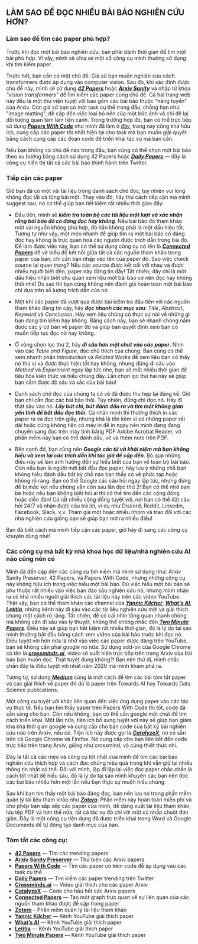 ## LÀM SAO ĐỂ ĐỌC NHIỀU BÀI BÁO NGHIÊN CỨU HƠN?

### Làm sao để tìm các paper phù hợp?
Trước khi đọc một bài báo nghiên cứu, bạn phải dành thời gian để tìm một bài phù hợp. Vì vậy, mình sẽ chia sẻ một số công cụ mình thường sử dụng khi tìm kiếm paper.

Trước hết, bạn cần có một chủ đề. Giả sử bạn muốn nghiên cứu cách transformers được áp dụng vào computer vision. Sau đó, khi xác định được chủ đề này, mình sẽ sử dụng [**_42 Papers_**](https://42papers.com) hoặc [**_Arxiv Sanity_**](http://www.arxiv-sanity.com) và nhập từ khóa _“vision transformers”_ để tìm kiếm các paper cùng chủ đề. Cả hai trang web này đều là một thư viện tuyệt vời bao gồm các bài báo thuộc “hàng tuyển” của Arxiv. Còn giả sử bạn có một task cụ thể trong đầu, chẳng hạn như "image matting", đề cập đến việc loại bỏ nền của một bức ảnh và chỉ để lại đối tượng quan tâm làm tiền cảnh. Trong trường hợp đó, bạn có thể trực tiếp sử dụng [**_Papers With Code_**](https://paperswithcode.com/) như mình đã làm ở [đây](https://paperswithcode.com/task/image-matting), trang này cũng khá hữu ích, cung cấp các paper tốt nhất hiện tại cho task mà bạn muốn giải quyết bằng cách cung cấp các đoạn code để triển khai tác vụ mà bạn cần.

Nếu bạn không có chủ đề nào trong đầu, bạn cũng có thể chọn một bài báo theo xu hướng bằng cách sử dụng 42 Papers hoặc [**_Daily Papers_**](https://papers.labml.ai/papers/daily) — đây là công cụ hiển thị tất cả các bài báo thịnh hành trên Twitter.

### Tiếp cận các paper
Giờ bạn đã có một vài tài liệu trong danh sách chờ đọc, tuy nhiên vui lòng không đọc tất cả từng bài một. Thay vào đó, hãy thử cách tiếp cận mà mình suggest sau, nó có thể giúp bạn tiết kiệm rất nhiều thời gian đấy:

- Đầu tiên, mình sẽ **_kiểm tra toàn bộ các tài liệu một lượt và xác nhận rằng bài báo đó có đáng đọc hay không_**. Nếu bài báo đó tham khảo một vài nguồn không phù hợp, đó hẳn không phải là một dấu hiệu tốt. Tương tự như vậy, một mẹo nhanh để giúp tìm ra một bài báo có đáng đọc hay không là trực quan hoá các nguồn được trích dẫn trong bài đó. Để làm được việc này, bạn có thể sử dụng công cụ có tên là [**_Connected Papers_**](https://www.connectedpapers.com/) để vẽ biểu đồ kết nối giữa tất cả các nguồn tham khảo trong paper của bạn, chỉ cần bạn nhập vào tên của paper đó. Sao việc check source lại quan trọng? Nếu các source được kết nối với nhau và được nhiều người biết đến, paper này đáng tin đấy! Tất nhiên, đây chỉ là một dấu hiệu nhận biết chủ quan xem liệu một bài báo có nên đọc hay không thôi nhé! Dù sao thì bạn cũng không nên đánh giá hoàn toàn một bài báo chỉ dựa trên số lượng trích dẫn của nó.

- Một khi các paper đã vượt qua được bài kiểm tra đầu tiên với các nguồn tham khảo đáng tin cậy, hãy **_đọc nhanh các mục sau_**: _Title_, _Abstract_, _Keyword_ và _Conclusion_. Hãy xem liệu chúng có thực sự nói về những gì bạn đang tìm kiếm hay không. Bằng cách này, bạn sẽ nhanh chóng nắm được các ý cơ bản về paper đó và giúp bạn quyết định xem bạn có muốn tiếp tục đọc nó hay không.
 
- Ở vòng chọn lọc thứ 2, hãy **_đi sâu hơn một chút vào các paper_**. Nhìn vào các _Table and Figure_, đọc chú thích của chúng. Bạn cũng có thể xem nhanh phần _Introduction_ và _Related Works_ để xem liệu bạn có thấy nó thú vị và được thực hiện tốt hay không, nhưng đừng đi sâu vào _Method_ và _Experiment_ ngay lập tức nhé, bạn sẽ mất nhiều thời gian để tiêu hóa kiến thức và hiểu chúng đấy. Lần chọn lọc thứ hai này sẽ giúp bạn nắm được độ sâu và sắc của bài báo!
- Danh sách chờ đọc của chúng ta có vẻ đã được thu hẹp lại đáng kể. Giờ bạn chỉ cần đọc các bài báo thôi. Tuy nhiên, đừng chỉ đọc nó. Hãy đi thật sâu vào nó. **_Lấy bút chì, bút đánh dấu ra và tìm một không gian yên tĩnh để bắt đầu đọc thôi._** Cá nhân mình thì thường thích in các paper ra và đọc trên giấy, nhưng khá là tốn kém vì có những paper rất dài hoặc cũng không tiện có máy in để in ngay nên mình đang đang chuyển sang đọc trên máy tính bằng PDF Adobe Acrobat Reader, vớ phần mềm này bạn có thể đánh dấu, vẽ và thêm note trên PDF. 
 
- Bên cạnh đó, bạn cũng nên **_Google các từ và khái niệm mà bạn không hiểu và xem lại các trích dẫn khi tác giả đề cập đến_**. Bỏ qua những điều này sẽ làm ảnh hưởng đến sự hiểu biết của bạn về toàn bộ bài báo. Còn nếu bạn là người mới bắt đầu đọc paper, hãy lưu ý những chỗ bạn không hiểu đánh dấu bất kỳ chỗ nào bạn thấy có vẻ phức tạp hoặc không rõ ràng. Bạn có thể Google các câu hỏi ngay lập tức, nhưng đừng để bị mắc kẹt nếu chúng vẫn còn sau lần đọc thứ 2! Bạn có thể nhờ bạn bè hoặc nếu bạn không biết hỏi ai thì có thể tìm đến các cộng đồng hoặc diễn đàn! Có rất nhiều cộng đồng tuyệt vời, nơi bạn có thể đặt câu hỏi 24/7 và nhận được câu trả lời, ví dụ như Discord, Reddit, Linkedin, Facebook, Slack, v.v. Tham gia một hoặc nhiều nhóm và trao đổi với các nhà nghiên cứu giống bạn sẽ giúp bạn mở ra nhiều điều!

Bạn đã biết cách mà mình tiếp cận các paper, giờ hãy đi sang các công cụ khuyên dùng nhé!

### Các công cụ mà bất kỳ nhà khoa học dữ liệu/nhà nghiên cứu AI nào cũng nên có
Mình đã đền cập đến các công cụ tìm kiếm mà mình sử dụng như: Arxiv Sanity Preserver, 42 Papers, và Papers With Code, nhưng những công cụ này không hữu ích trong việc hiểu một bài báo. Dù việc hiểu một bài báo sẽ phụ thuộc rất nhiều vào việc bạn đào sâu nghiên cứu nó, nhưng mình nhận ra có khá nhiều người giải thích các tài liệu này trên các video YouTube. Thật vậy, bạn có thể tham khảo các channel của [**_Yannic Kilcher_**](https://www.youtube.com/channel/UCZHmQk67mSJgfCCTn7xBfew), [**_What’s AI_**](https://www.youtube.com/c/WhatsAI), [**_Letitia_**](https://www.youtube.com/c/AICoffeeBreak), những kênh này đi sâu vào các tài liệu nghiên cứu mới và giải thích chúng một cách rõ ràng. Tất nhiên, để có cái nhìn tổng quan nhanh chóng mà không cần đi sâu vào lý thuyết, không thể không nhắc đến [**_Two Minute Papers_**](https://www.youtube.com/channel/UCbfYPyITQ-7l4upoX8nvctg). Điều này sẽ giúp bạn tiết kiệm rất nhiều thời gian, đó là lý do tại sao mình thường bắt đầu bằng cách xem video của bài báo trước khi đọc nó. Điều tuyệt vời hơn nữa là nhờ vào việc các paper được đăng trên YouTube, bạn sẽ không cần phải google nó nữa. Sử dụng add-on của Google Chrome có tên là [**_crossminds.ai_**](crossminds.ai), video sẽ xuất hiện trực tiếp trên trang Arxiv của bài báo bạn muốn đọc. Thật tuyệt đúng không?! Bạn nên thử đi, mình chắc chắn đây là điều tuyệt vời nhất năm 2020 mà mình khám phá ra.

Tương tự, sử dụng [**_Medium_**](https://medium.com/) cũng là một cách để tìm các bài tóm tắt paper và các giải thích về paper đó dù là paper trên Towards AI hay Towards Data Science publications. 

Một công cụ tuyệt vời khác liên quan đến việc ứng dụng paper vào các tác vụ thực tế. Nếu bạn tìm thấy paper trên Papers With Code thì tốt, code đã sẵn sàng cho bạn. Còn nếu không, bạn có thể cần google một chút để tìm cách triển khai. Một lần nữa, tiện ích bổ sung tuyệt vời này sẽ giúp bạn giảm kha khá thời gian google và cung cấp cho bạn code của bất kỳ bài nghiên cứu nào trên Arxiv, nếu có. Tiện ích này được gọi là [**_CatalyzeX_**](https://chrome.google.com/webstore/detail/aiml-papers-with-code-eve/aikkeehnlfpamidigaffhfmgbkdeheil), nó có sẵn trên cả Google Chrome và Firefox. Nó cung cấp cho bạn liên kết đến code trực tiếp trên trang Arxiv, giống như crossmind, vô cùng thiết thực nhỉ.

Đây là tất cả các mẹo và công cụ tốt nhất của mình để tìm các bài báo nghiên cứu thích hợp và cách đọc chúng hiệu quả trong khi vẫn giữ lại nhiều thông tin nhất có thể. Đối với mình, lặp đi lặp lại việc đọc paper chắc chắn là cách tốt nhất để hiểu sâu, đó là lý do tại sao mình khuyên các bạn nên đọc các bài báo nhiều hơn một lần nếu bạn thực sự muốn hiểu chúng. 

Sau khi bạn tìm thấy một bài báo đáng đọc, bạn nên lưu nó trong phần mềm quản lý tài liệu tham khảo như [**_Zotero_**](https://www.zotero.org/). Phần mềm này hoàn toàn miễn phí và cho phép bạn sắp xếp các paper của mình, dễ dàng xuất tài liệu tham khảo, lưu tệp PDF và hơn thế nữa, tất cả tác vụ đó chỉ với một cú nhấp chuột đơn giản. Đây là một công cụ tiện dụng đã được triển khai trong Word và Google Documents để tự động tạo danh mục của bạn.

### Tóm tắt các công cụ:
- [**42 Papers**](https://42papers.com/) — Tìm các trending papers
- [**Arxiv Sanity Preserver**](http://www.arxiv-sanity.com/) — Thư biện các Arxiv papers
- [**Papers With Code**](https://paperswithcode.com/) —  Tìm các paper có kèm code để áp dụng vào các task cụ thể
- [**Daily Papers**](https://papers.labml.ai/papers/daily) — Tìm kiếm các paper trending trên Twitter
- [**Crossminds.ai**](https://crossminds.ai/) —  Video giải thích cho các paper Arxiv
- [**CatalyzeX**](https://www.catalyzex.com/) — Code cho hầu hết các Arxiv papers
- [**Connected Papers**](https://www.connectedpapers.com/) — Tạo một graph trực quan về sự liên quan của các nguồn tham khảo được đề cập trong paper
- [**Zotero**](https://www.zotero.org/) – Phần mềm quản lý tài liệu tham khảo
- [**Yannic Kilcher**](https://www.youtube.com/channel/UCZHmQk67mSJgfCCTn7xBfew) — Kênh YouTube giải thích paper
- [**What’s AI**](https://www.youtube.com/channel/UCUzGQrN-lyyc0BWTYoJM_Sg) — Kênh YouTube giải thích paper
- [**Letitia**](https://www.youtube.com/channel/UCobqgqE4i5Kf7wrxRxhToQA) — Kênh YouTube giải thích paper
- [**Two Minute Papers**](https://www.youtube.com/user/keeroyz) — Kênh YouTube giải thích paper

